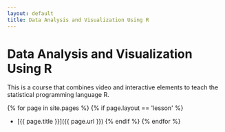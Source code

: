 ```yaml
---
layout: default
title: Data Analysis and Visualization Using R
---
```


Data Analysis and Visualization Using R
============

This is a course that combines video and interactive elements to teach the statistical programming language R.

{% for page in site.pages %}
{% if page.layout == 'lesson' %}  
* [{{ page.title }}]({{ page.url }})
{% endif %}
{% endfor %}
